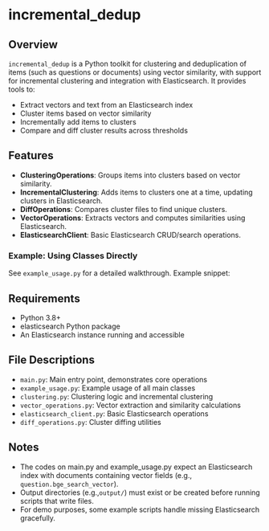 # incremental_dedup

## Overview

`incremental_dedup` is a Python toolkit for clustering and deduplication of items (such as questions or documents) using vector similarity, with support for incremental clustering and integration with Elasticsearch. It provides tools to:
- Extract vectors and text from an Elasticsearch index
- Cluster items based on vector similarity
- Incrementally add items to clusters
- Compare and diff cluster results across thresholds

## Features
- **ClusteringOperations**: Groups items into clusters based on vector similarity.
- **IncrementalClustering**: Adds items to clusters one at a time, updating clusters in Elasticsearch.
- **DiffOperations**: Compares cluster files to find unique clusters.
- **VectorOperations**: Extracts vectors and computes similarities using Elasticsearch.
- **ElasticsearchClient**: Basic Elasticsearch CRUD/search operations.

<!-- 
## Usage

### Example: Running Main Operations

The main entry point is `main.py`, which demonstrates clustering, incremental clustering, and diff operations:

```bash
python main.py
```

This will:
- Connect to Elasticsearch (default: `http://localhost:9200`, index: `my-nested-index`)
- Run clustering for a range of thresholds and save results to `output/`
- Add a sample item to clusters incrementally
- Compare cluster files and output unique clusters -->

### Example: Using Classes Directly

See `example_usage.py` for a detailed walkthrough. Example snippet:

## Requirements
- Python 3.8+
- elasticsearch Python package
- An Elasticsearch instance running and accessible

## File Descriptions
- `main.py`: Main entry point, demonstrates core operations
- `example_usage.py`: Example usage of all main classes
- `clustering.py`: Clustering logic and incremental clustering
- `vector_operations.py`: Vector extraction and similarity calculations
- `elasticsearch_client.py`: Basic Elasticsearch operations
- `diff_operations.py`: Cluster diffing utilities

## Notes
- The codes on main.py and example_usage.py expect an Elasticsearch index with documents containing vector fields (e.g., `question.bge_search_vector`).
- Output directories (e.g.,`output/`) must exist or be created before running scripts that write files.
- For demo purposes, some example scripts handle missing Elasticsearch gracefully.


